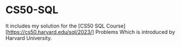 # CS50-SQL
It includes my solution for the [CS50 SQL Course][https://cs50.harvard.edu/sql/2023/] Problems Which is introduced by Harvard University.
